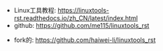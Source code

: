 * Linux工具教程: https://linuxtools-rst.readthedocs.io/zh_CN/latest/index.html
* github: https://github.com/me115/linuxtools_rst
- fork的: https://github.com/haiwei-li/linuxtools_rst